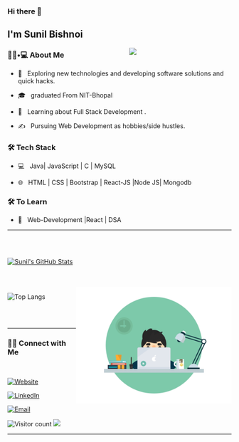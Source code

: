 ### Hi there 👋<h2> I'm Sunil Bishnoi</h2>

<img align='right' src="https://media.giphy.com/media/M9gbBd9nbDrOTu1Mqx/giphy.gif" width="230">

<h3> 👨🏻•💻 About Me </h3>



- 🤔 &nbsp; Exploring new technologies and developing software solutions and quick hacks.

- 🎓 &nbsp; graduated  From NIT-Bhopal  

- 🌱 &nbsp; Learning about Full Stack Development .

- ✍️ &nbsp; Pursuing Web Development as hobbies/side hustles.



<h3>🛠 Tech Stack</h3>



- 💻 &nbsp;  Java| JavaScript | C | MySQL

- 🌐 &nbsp; HTML | CSS | Bootstrap | React-JS |Node JS| Mongodb

<!--

- 🛢 &nbsp; MySQL | MongoDB

- 🔧 &nbsp; Git | Markdown | Selenium | Tidyverse

- 🖥 &nbsp; Illustrator| Photoshop | InDesign

-->



<h3>🛠 To Learn</h3>

- 🔧 &nbsp; Web-Development |React | DSA 

<hr>



<br/><br/>

[![Sunil's GitHub Stats](https://github-readme-stats.vercel.app/api?username=Sunil77260&show_icons=true)](https://github.com/Sunil77260)

<br/>

<br/>

<img src="https://github.com/nirala69/nirala69/blob/master/70804f7e25b11f29db904f2fa7b4cd9d.gif" width="350" align='right'>

![Top Langs](https://github-readme-stats.vercel.app/api/top-langs/?username=Sunil77260&show_icons=true)

<br><br>



<hr>



<h3> 🤝🏻 Connect with Me </h3>

<br>



<p align="center">

<a href="https://sunilportfolio01.netlify.app/"><img alt="Website" src="https://img.shields.io/badge/sunilportfolio01.netlify.app-black?style=flat-square&logo=google-chrome"></a>

<a href="https://www.linkedin.com/in/sunil-bishnoi-8057301b4/"><img alt="LinkedIn" src="https://img.shields.io/badge/LinkedIn-Sunil_bishnoi-blue?style=flat-square&logo=linkedin"></a>



<a href="mailto:781sunil@gmail.com"><img alt="Email" src="https://img.shields.io/badge/Email-781sunil@gmail.com-blue?style=flat-square&logo=gmail"></a>

</p>





![Visitor count](https://visitor-badge.laobi.icu/badge?page_id=Sunil77260.Sunil77260)   <img src="https://media.giphy.com/media/dxn6fRlTIShoeBr69N/giphy.gif" width="30">





<hr>
